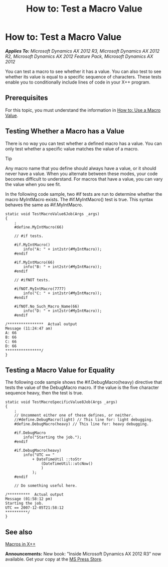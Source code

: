 ﻿---
title: 'How to: Test a Macro Value'
TOCTitle: 'How to: Test a Macro Value'
ms:assetid: 660df237-5f28-493d-ac08-418dc4e182a4
ms:mtpsurl: https://msdn.microsoft.com/en-us/library/Cc197115(v=AX.60)
ms:contentKeyID: 35244689
ms.date: 05/18/2015
mtps_version: v=AX.60
---

# How to: Test a Macro Value 


_**Applies To:** Microsoft Dynamics AX 2012 R3, Microsoft Dynamics AX 2012 R2, Microsoft Dynamics AX 2012 Feature Pack, Microsoft Dynamics AX 2012_

You can test a macro to see whether it has a value. You can also test to see whether its value is equal to a specific sequence of characters. These tests enable you to conditionally include lines of code in your X++ program.

## Prerequisites

For this topic, you must understand the information in [How to: Use a Macro Value](how-to-use-a-macro-value.md).

## Testing Whether a Macro has a Value

There is no way you can test whether a defined macro has a value. You can only test whether a specific value matches the value of a macro.


> [!TIP]
> <P>Any macro name that you define should always have a value, or it should never have a value. When you alternate between these modes, your code becomes difficult to understand. For macros that have a value, you can vary the value when you see fit.</P>



In the following code sample, two \#if tests are run to determine whether the macro MyIntMacro exists. The \#if.MyIntMacro() test is true. This syntax behaves the same as \#if.MyIntMacro.

    static void TestMacroValue6Job(Args _args)
    {
        ;
        #define.MyIntMacro(66)
    
        // #if tests.
    
        #if.MyIntMacro()
            info("A: " + int2str(#MyIntMacro));
        #endif
    
        #if.MyIntMacro(66)
            info("B: " + int2str(#MyIntMacro));
        #endif
    
        // #ifNOT tests.
    
        #ifNOT.MyIntMacro(7777)
            info("C: " + int2str(#MyIntMacro));
        #endif
    
        #ifNOT.No_Such_Macro_Name(66)
            info("D: " + int2str(#MyIntMacro));
        #endif
    
    /****************  Actual output
    Message (11:24:47 am)
    A: 66
    B: 66
    C: 66
    D: 66
    ****************/
    }

## Testing a Macro Value for Equality

The following code sample shows the \#if.DebugMacro(heavy) directive that tests the value of the DebugMacro macro. If the value is the five character sequence heavy, then the test is true.

    static void TestMacroSpecificValue8Job(Args _args)
    {
        ;
        // Uncomment either one of these defines, or neither.
        //#define.DebugMacro(light) // This line for: light debugging.
        #define.DebugMacro(heavy) // This line for: heavy debugging.
    
        #if.DebugMacro
            info("Starting the job.");
        #endif
    
        #if.DebugMacro(heavy)
            info("UTC == "
                + DateTimeUtil ::toStr
                    (DateTimeUtil::utcNow()
                    )
                );
        #endif
    
        // Do something useful here.
    
    /**********  Actual output
    Message (01:58:12 pm)
    Starting the job.
    UTC == 2007-12-05T21:58:12
    **********/
    }

## See also

[Macros in X++](macros-in-x.md)

  
**Announcements:** New book: "Inside Microsoft Dynamics AX 2012 R3" now available. Get your copy at the [MS Press Store](https://www.microsoftpressstore.com/store/inside-microsoft-dynamics-ax-2012-r3-9780735685109).

